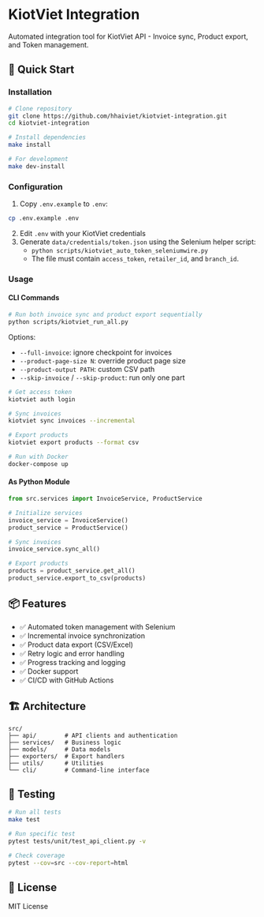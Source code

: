 # KiotViet Integration

Automated integration tool for KiotViet API - Invoice sync, Product export, and Token management.

## 🚀 Quick Start

### Installation

```bash
# Clone repository
git clone https://github.com/hhaiviet/kiotviet-integration.git
cd kiotviet-integration

# Install dependencies
make install

# For development
make dev-install
```

### Configuration

1. Copy `.env.example` to `.env`:
```bash
cp .env.example .env
```

2. Edit `.env` with your KiotViet credentials
3. Generate `data/credentials/token.json` using the Selenium helper script:
   - `python scripts/kiotviet_auto_token_seleniumwire.py`
   - The file must contain `access_token`, `retailer_id`, and `branch_id`.


### Usage

#### CLI Commands

```bash
# Run both invoice sync and product export sequentially
python scripts/kiotviet_run_all.py
```

Options:
- `--full-invoice`: ignore checkpoint for invoices
- `--product-page-size N`: override product page size
- `--product-output PATH`: custom CSV path
- `--skip-invoice` / `--skip-product`: run only one part

```bash
# Get access token
kiotviet auth login

# Sync invoices
kiotviet sync invoices --incremental

# Export products
kiotviet export products --format csv

# Run with Docker
docker-compose up
```

#### As Python Module

```python
from src.services import InvoiceService, ProductService

# Initialize services
invoice_service = InvoiceService()
product_service = ProductService()

# Sync invoices
invoice_service.sync_all()

# Export products
products = product_service.get_all()
product_service.export_to_csv(products)
```

## 📦 Features

- ✅ Automated token management with Selenium
- ✅ Incremental invoice synchronization
- ✅ Product data export (CSV/Excel)
- ✅ Retry logic and error handling
- ✅ Progress tracking and logging
- ✅ Docker support
- ✅ CI/CD with GitHub Actions

## 🏗️ Architecture

```
src/
├── api/        # API clients and authentication
├── services/   # Business logic
├── models/     # Data models
├── exporters/  # Export handlers
├── utils/      # Utilities
└── cli/        # Command-line interface
```

## 🧪 Testing

```bash
# Run all tests
make test

# Run specific test
pytest tests/unit/test_api_client.py -v

# Check coverage
pytest --cov=src --cov-report=html
```

## 📄 License

MIT License
